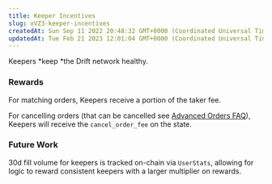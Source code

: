 ```yaml
---
title: Keeper Incentives
slug: xVZ3-keeper-incentives
createdAt: Sun Sep 11 2022 20:48:32 GMT+0000 (Coordinated Universal Time)
updatedAt: Tue Feb 21 2023 12:01:04 GMT+0000 (Coordinated Universal Time)
---
```


Keepers *keep *the Drift network healthy.

### Rewards

For matching orders, Keepers receive a portion of the taker fee.

For cancelling orders (that can be cancelled see [Advanced Orders FAQ](<../Drift Protocol v2 Docs/Advanced Orders FAQ.md>)), Keepers will receive the `cancel_order_fee` on the state.

### Future Work

30d fill volume for keepers is tracked on-chain via `UserStats`, allowing for logic to reward consistent keepers with a larger multiplier on rewards.&#x20;

